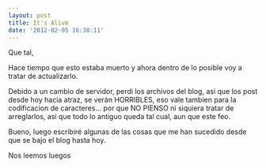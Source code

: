 ```yaml
---
layout: post
title: It's Alive
date: '2012-02-05 16:38:11'
---
```



Que tal,

Hace tiempo que esto estaba muerto y ahora dentro de lo posible voy a tratar de actualizarlo.

Debido a un cambio de servidor, perdi los archivos del blog, asi que los post desde hoy hacia atraz, se verán HORRIBLES, eso vale tambien para la codificacion de caracteres… por que NO PIENSO ni siquiera tratar de arreglarlos, asi que todo lo antiguo queda tal cual, aun que este feo.

Bueno, luego escribiré algunas de las cosas que me han sucedido desde que se bajo el blog hasta hoy.

Nos leemos luegos


